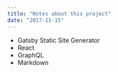 ```yaml
---
title: "Notes about this project"
date: "2017-11-15"
---
```


* Gatsby Static Site Generator
* React
* GraphQL
* Markdown